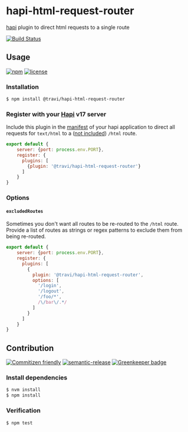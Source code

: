 # hapi-html-request-router

[hapi](https://hapijs.com) plugin to direct html requests to a single route

[![Build Status](https://img.shields.io/travis/com/travi/hapi-html-request-router.svg?style=flat)](https://travis-ci.com/travi/hapi-html-request-router)

## Usage

[![npm](https://img.shields.io/npm/v/@travi/hapi-html-request-router.svg?maxAge=2592000)](https://www.npmjs.com/package/@travi/hapi-html-request-router)
[![license](https://img.shields.io/github/license/travi/hapi-html-request-router.svg)](LICENSE)

### Installation

```sh
$ npm install @travi/hapi-html-request-router
```

### Register with your [Hapi](https://hapijs.com) v17 server

Include this plugin in the [manifest](https://github.com/hapijs/glue) of your
hapi application to direct all requests for `text/html` to a
([not included](https://github.com/travi/hapi-react-router)) `/html` route.

```js
export default {
    server: {port: process.env.PORT},
    register: {
      plugins: [
        {plugin: '@travi/hapi-html-request-router'}
      ]
    }
}
```

### Options

#### `excludedRoutes`

Sometimes you don't want all routes to be re-routed to the `/html` route.
Provide a list of routes as strings or regex patterns to exclude them from
being re-routed.

```js
export default {
    server: {port: process.env.PORT},
    register: {
      plugins: [
        {
          plugin: '@travi/hapi-html-request-router',
          options: [
            '/login',
            '/logout',
            '/foo/*',
            /\/bar\/.*/
          ]
        }
      ]
    }
}
```

## Contribution

[![Commitizen friendly](https://img.shields.io/badge/commitizen-friendly-brightgreen.svg)](http://commitizen.github.io/cz-cli/)
[![semantic-release](https://img.shields.io/badge/%20%20%F0%9F%93%A6%F0%9F%9A%80-semantic--release-e10079.svg)](https://github.com/semantic-release/semantic-release)
[![Greenkeeper badge](https://badges.greenkeeper.io/travi/hapi-html-request-router.svg)](https://greenkeeper.io/)

### Install dependencies

```sh
$ nvm install
$ npm install
```

### Verification

```sh
$ npm test
```
